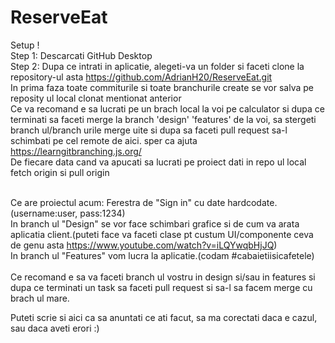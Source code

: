# ReserveEat
 Setup !</br>
 Step 1: Descarcati GitHub Desktop</br>
 Step 2: Dupa ce intrati in aplicatie, alegeti-va un folder si faceti clone la repository-ul asta  https://github.com/AdrianH20/ReserveEat.git</br>
 In prima faza toate commiturile si toate branchurile create se vor salva pe reposity ul local clonat mentionat anterior</br>
 Ce va recomand e sa lucrati pe un brach local la voi pe calculator si dupa ce terminati sa faceti merge la branch 'design' 'features' de la voi, sa stergeti branch ul/branch urile merge uite si dupa sa faceti pull request sa-l schimbati pe cel remote de aici. sper ca ajuta https://learngitbranching.js.org/ </br>
 De fiecare data cand va apucati sa lucrati pe proiect dati in repo ul local fetch origin si pull origin
 </br></br>

 Ce are proiectul acum: Ferestra de "Sign in" cu date hardcodate.(username:user, pass:1234)</br>
 In branch ul "Design" se vor face schimbari grafice si de cum va arata aplicatia client.(puteti face va faceti clase pt custum UI/componente ceva de genu asta https://www.youtube.com/watch?v=iLQYwqbHjJQ)</br>
 In branch ul "Features" vom lucra la aplicatie.(codam #cabaietiisicafetele)</br></br>
 Ce recomand e sa va faceti branch ul vostru in design si/sau in features si dupa ce terminati un task sa faceti pull request si sa-l sa facem merge cu brach ul mare.</br>
 
 
 Puteti scrie si aici ca sa anuntati ce ati facut, sa ma corectati daca e cazul, sau daca aveti erori :)
